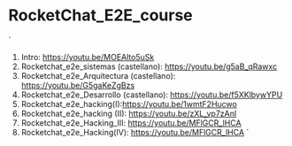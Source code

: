 # RocketChat_E2E_course
`
1. Intro: https://youtu.be/MOEAlto5uSk
2. Rocketchat_e2e_sistemas (castellano): https://youtu.be/g5aB_qRawxc
3. Rocketchat_e2e_Arquitectura (castellano): https://youtu.be/G5gaKeZgBzs
4. Rocketchat_e2e_Desarrollo (castellano): https://youtu.be/f5XKlbywYPU
5. Rocketchat_e2e_hacking(I):https://youtu.be/1wmtF2Hucwo
6. Rocketchat_e2e_hacking (II): https://youtu.be/zXL_vp7zAnI
7. Rocketchat_e2e_Hacking_III: https://youtu.be/MFlGCR_lHCA
8. Rocketchat_e2e_Hacking(IV): https://youtu.be/MFlGCR_lHCA
`
